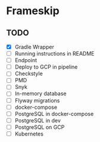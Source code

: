 # Frameskip

## TODO
- [X] Gradle Wrapper
- [ ] Running instructions in README
- [ ] Endpoint
- [ ] Deploy to GCP in pipeline
- [ ] Checkstyle
- [ ] PMD
- [ ] Snyk
- [ ] In-memory database
- [ ] Flyway migrations
- [ ] docker-compose
- [ ] PostgreSQL in docker-compose
- [ ] PostgreSQL in dev
- [ ] PostgreSQL on GCP
- [ ] Kubernetes

